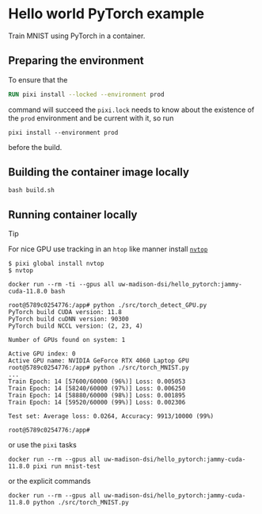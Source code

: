# Hello world PyTorch example

Train MNIST using PyTorch in a container.

## Preparing the environment

To ensure that the

```Dockerfile
RUN pixi install --locked --environment prod
```

command will succeed the `pixi.lock` needs to know about the existence of the `prod` environment and be current with it, so run

```
pixi install --environment prod
```

before the build.

## Building the container image locally

```
bash build.sh
```

## Running container locally

> [!TIP]
> For nice GPU use tracking in an `htop` like manner install [`nvtop` ](https://github.com/Syllo/nvtop)
>
> ```console
> $ pixi global install nvtop
> $ nvtop
> ```

```
docker run --rm -ti --gpus all uw-madison-dsi/hello_pytorch:jammy-cuda-11.8.0 bash
```

```console
root@5789c0254776:/app# python ./src/torch_detect_GPU.py
PyTorch build CUDA version: 11.8
PyTorch build cuDNN version: 90300
PyTorch build NCCL version: (2, 23, 4)

Number of GPUs found on system: 1

Active GPU index: 0
Active GPU name: NVIDIA GeForce RTX 4060 Laptop GPU
root@5789c0254776:/app# python ./src/torch_MNIST.py
...
Train Epoch: 14 [57600/60000 (96%)]	Loss: 0.005053
Train Epoch: 14 [58240/60000 (97%)]	Loss: 0.006250
Train Epoch: 14 [58880/60000 (98%)]	Loss: 0.001895
Train Epoch: 14 [59520/60000 (99%)]	Loss: 0.002306

Test set: Average loss: 0.0264, Accuracy: 9913/10000 (99%)

root@5789c0254776:/app#
```

or use the `pixi` tasks

```
docker run --rm --gpus all uw-madison-dsi/hello_pytorch:jammy-cuda-11.8.0 pixi run mnist-test
```

or the explicit commands

```
docker run --rm --gpus all uw-madison-dsi/hello_pytorch:jammy-cuda-11.8.0 python ./src/torch_MNIST.py
```
